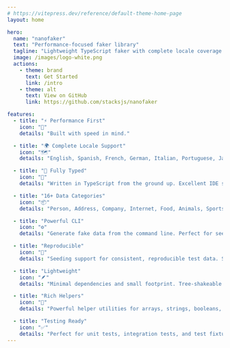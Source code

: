 ```yaml
---
# https://vitepress.dev/reference/default-theme-home-page
layout: home

hero:
  name: "nanofaker"
  text: "Performance-focused faker library"
  tagline: "Lightweight TypeScript faker with complete locale coverage. Fast, type-safe, and comprehensive."
  image: /images/logo-white.png
  actions:
    - theme: brand
      text: Get Started
      link: /intro
    - theme: alt
      text: View on GitHub
      link: https://github.com/stacksjs/nanofaker

features:
  - title: "⚡ Performance First"
    icon: "🚀"
    details: "Built with speed in mind."

  - title: "🌍 Complete Locale Support"
    icon: "🗺️"
    details: "English, Spanish, French, German, Italian, Portuguese, Japanese, Filipino, Chinese, Dutch, Korean, Norwegian, Swedish, Danish, Ukrainian, Hindi"

  - title: "💪 Fully Typed"
    icon: "📝"
    details: "Written in TypeScript from the ground up. Excellent IDE support with comprehensive type definitions."

  - title: "16+ Data Categories"
    icon: "📦"
    details: "Person, Address, Company, Internet, Food, Animals, Sports, Music, Commerce, Books, Vehicles, and more."

  - title: "Powerful CLI"
    icon: "⚙️"
    details: "Generate fake data from the command line. Perfect for seeding databases and creating test data."

  - title: "Reproducible"
    icon: "🎲"
    details: "Seeding support for consistent, reproducible test data. Same seed = same results every time."

  - title: "Lightweight"
    icon: "🪶"
    details: "Minimal dependencies and small footprint. Tree-shakeable for even smaller bundles."

  - title: "Rich Helpers"
    icon: "🔧"
    details: "Powerful helper utilities for arrays, strings, booleans, and unique value generation."

  - title: "Testing Ready"
    icon: "✅"
    details: "Perfect for unit tests, integration tests, and test fixtures with reproducible data."
---
```


<Home />
